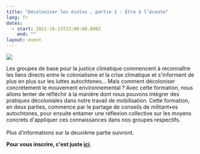 ```yaml
---
title: "Décoloniser les écolos , partie 1 : Être à l’écoute"
lang: fr
dates:
  - start: 2021-10-13T23:00:00.000Z
    end: ""
layout: event
---
```

![](/media/mailchimp-formation_de_colonisation.png)

Les groupes de base pour la justice climatique commencent à reconnaître les liens directs entre le colonialisme et la crise climatique et s'informent de plus en plus sur les luttes autochtones... Mais comment décoloniser concrètement le mouvement environnemental ? Avec cette formation, nous allons tenter de réfléchir à la manière dont nous pouvons intégrer des pratiques décoloniales dans notre travail de mobilisation. Cette formation, en deux parties, commence par le partage de conseils de militant•es autochtones, pour ensuite entamer une réflexion collective sur les moyens concrets d'appliquer ces connaissances dans nos groupes respectifs.\
\
Plus d’informations sur la deuxième partie suivront.

**Pour vous inscrire, c'est juste [ici](https://us02web.zoom.us/meeting/register/tZUrfuysqD4iE91D9K1-4GE7N9KU8l6hmAlV).**